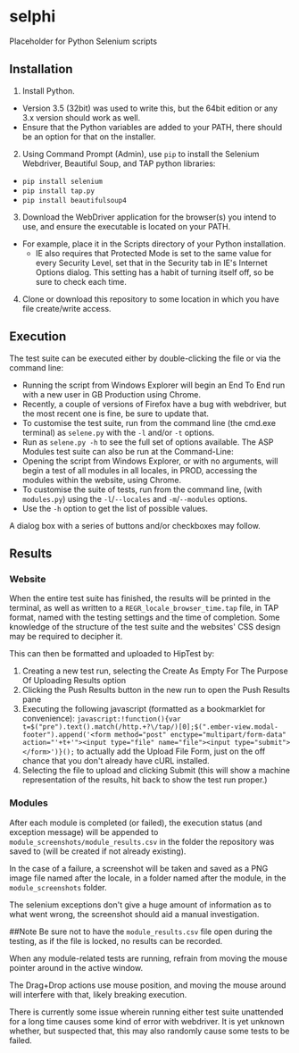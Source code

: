 # selphi
Placeholder for Python Selenium scripts

## Installation
1. Install Python.
  * Version 3.5 (32bit) was used to write this, but the 64bit edition or any 3.x version should work as well.
  * Ensure that the Python variables are added to your PATH, there should be an option for that on the installer.
2. Using Command Prompt (Admin), use `pip` to install the Selenium Webdriver, Beautiful Soup, and TAP python libraries:
  * `pip install selenium`
  * `pip install tap.py`
  * `pip install beautifulsoup4`
3. Download the WebDriver application for the browser(s) you intend to use, and ensure the executable is located on your PATH.
  * For example, place it in the Scripts directory of your Python installation.
	* IE also requires that Protected Mode is set to the same value for every Security Level, set that in the Security tab in IE's Internet Options dialog. This setting has a habit of turning itself off, so be sure to check each time.
4. Clone or download this repository to some location in which you have file create/write access.

## Execution
The test suite can be executed either by double-clicking the file or via the command line:
* Running the script from Windows Explorer will begin an End To End run with a new user in GB Production using Chrome.
* Recently, a couple of versions of Firefox have a bug with webdriver, but the most recent one is fine, be sure to update that.
* To customise the test suite, run from the command line (the cmd.exe terminal) as `selene.py` with the `-l` and/or `-t` options.
* Run as `selene.py -h` to see the full set of options available.
The ASP Modules test suite can also be run at the Command-Line:
* Opening the script from Windows Explorer, or with no arguments, will begin a test of all modules in all locales, in PROD, accessing the modules within the website, using Chrome.
* To customise the suite of tests, run from the command line, (with `modules.py`) using the `-l`/`--locales` and `-m`/`--modules` options.
* Use the `-h` option to get the list of possible values.

A dialog box with a series of buttons and/or checkboxes may follow.

## Results
### Website
When the entire test suite has finished, the results will be printed in the terminal, as well as written to a `REGR_locale_browser_time.tap` file, in TAP format, named with the testing settings and the time of completion. Some knowledge of the structure of the test suite and the websites' CSS design may be required to decipher it.

This can then be formatted and uploaded to HipTest by:
1. Creating a new test run, selecting the Create As Empty For The Purpose Of Uploading Results option
2. Clicking the Push Results button in the new run to open the Push Results pane
3. Executing the following javascript (formatted as a bookmarklet for convenience): `javascript:!function(){var t=$("pre").text().match(/http.+?\/tap/)[0];$(".ember-view.modal-footer").append('<form method="post" enctype="multipart/form-data" action="'+t+'"><input type="file" name="file"><input type="submit"></form>')}();` to actually add the Upload File Form, just on the off chance that you don't already have cURL installed.
4. Selecting the file to upload and clicking Submit (this will show a machine representation of the results, hit back to show the test run proper.)

### Modules
After each module is completed (or failed), the execution status (and exception message) will be appended to `module_screenshots/module_results.csv` in the folder the repository was saved to (will be created if not already existing).

In the case of a failure, a screenshot will be taken and saved as a PNG image file named after the locale, in a folder named after the module, in the `module_screenshots` folder.

The selenium exceptions don't give a huge amount of information as to what went wrong, the screenshot should aid a manual investigation.

##Note
Be sure not to have the `module_results.csv` file open during the testing, as if the file is locked, no results can be recorded.

When any module-related tests are running, refrain from moving the mouse pointer around in the active window.

The Drag+Drop actions use mouse position, and moving the mouse around will interfere with that, likely breaking execution.

There is currently some issue wherein running either test suite unattended for a long time causes some kind of error with webdriver. It is yet unknown whether, but suspected that, this may also randomly cause some tests to be failed.

